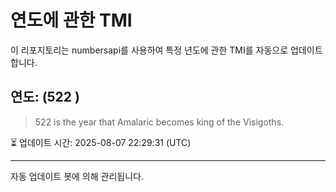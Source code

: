 
# 연도에 관한 TMI

이 리포지토리는 numbersapi를 사용하여 특정 년도에 관한 TMI를 자동으로 업데이트합니다.

## 연도: (522 )
> 522 is the year that Amalaric becomes king of the Visigoths.

⏳ 업데이트 시간: 2025-08-07 22:29:31 (UTC)

---
자동 업데이트 봇에 의해 관리됩니다.
